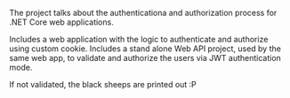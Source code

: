 The project talks about the authenticationa and authorization process for .NET Core web applications.

Includes a web application with the logic to authenticate and authorize using custom cookie.
Includes a stand alone Web API project, used by the same web app, to validate and authorize the users via JWT authentication mode.

If not validated, the black sheeps are printed out :P

